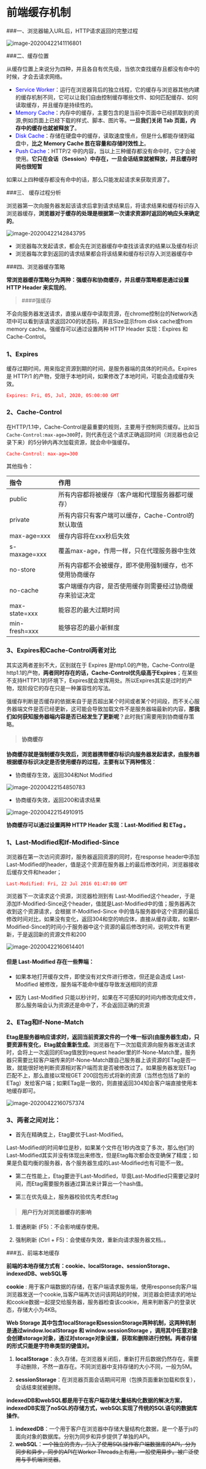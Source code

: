 

# 前端缓存机制



###一、浏览器输入URL后，HTTP请求返回的完整过程

![image-20200422141116801](./img/1.png)



###二、缓存位置

从缓存位置上来说分为四种，并且各自有优先级，当依次查找缓存且都没有命中的时候，才会去请求网络。

- <font color=blue>Service Worker</font>：运行在浏览器背后的独立线程，它的缓存与浏览器其他内建的缓存机制不同，它可以让我们自由控制缓存哪些文件、如何匹配缓存、如何读取缓存，并且缓存是持续性的。
- <font color=blue>Memory Cache</font>：内存中的缓存，主要包含的是当前中页面中已经抓取到的资源,例如页面上已经下载的样式、脚本、图片等。**一旦我们关闭 Tab 页面，内存中的缓存也就被释放了**。
- <font color=blue>Disk Cache</font>：存储在硬盘中的缓存，读取速度慢点，但是什么都能存储到磁盘中，**比之 Memory Cache 胜在容量和存储时效性上**。
- <font color=blue>Push Cache</font>：HTTP/2 中的内容，当以上三种缓存都没有命中时，它才会被使用。**它只在会话（Session）中存在，一旦会话结束就被释放，并且缓存时间也很短暂**

如果以上四种缓存都没有命中的话，那么只能发起请求来获取资源了。



###三、 缓存过程分析

浏览器第一次向服务器发起该请求后拿到请求结果后，将请求结果和缓存标识存入浏览器缓存，**浏览器对于缓存的处理是根据第一次请求资源时返回的响应头来确定的**。

![image-20200422142843795](./img/2.png)



+ 浏览器每次发起请求，都会先在浏览器缓存中查找该请求的结果以及缓存标识
+ 浏览器每次拿到返回的请求结果都会将该结果和缓存标识存入浏览器缓存中



###四、浏览器缓存策略

**常浏览器缓存策略分为两种：强缓存和协商缓存，并且缓存策略都是通过设置 HTTP Header 来实现的**。



> ####强缓存

不会向服务器发送请求，直接从缓存中读取资源，在chrome控制台的Network选项中可以看到该请求返回200的状态码，并且Size显示from disk cache或from memory cache。强缓存可以通过设置两种 HTTP Header 实现：Expires 和 Cache-Control。

### 1、Expires

缓存过期时间，用来指定资源到期的时间，是服务器端的具体的时间点。Expires 是 HTTP/1 的产物，受限于本地时间，如果修改了本地时间，可能会造成缓存失效。

<font color=red>`Expires: Fri, 05, Jul, 2020, 05:00:00 GMT`</font>

### 2、Cache-Control

在HTTP/1.1中，Cache-Control是最重要的规则，主要用于控制网页缓存。比如当`Cache-Control:max-age=300`时，则代表在这个请求正确返回时间（浏览器也会记录下来）的5分钟内再次加载资源，就会命中强缓存。

<font color=red>`Cache-Control: max-age=300`</font>

其他指令：

| 指令          | 作用                                                     |
| :------------ | :------------------------------------------------------- |
| public        | 所有内容都将被缓存（客户端和代理服务器都可缓存）         |
| private       | 所有内容只有客户端可以缓存，Cache-Control的默认取值      |
| max-age=xxx   | 缓存内容将在xxx秒后失效                                  |
| s-maxage=xxx  | 覆盖max-age，作用一样，只在代理服务器中生效              |
| no-store      | 所有内容都不会被缓存，即不使用强制缓存，也不使用协商缓存 |
| no-cache      | 客户端缓存内容，是否使用缓存则需要经过协商缓存来验证决定 |
| max-state=xxx | 能容忍的最大过期时间                                     |
| min-fresh=xxx | 能够容忍的最小新鲜度                                     |

### 3、Expires和Cache-Control两者对比

其实这两者差别不大，区别就在于 Expires 是http1.0的产物，Cache-Control是http1.1的产物，**两者同时存在的话，Cache-Control优先级高于Expires**；在某些不支持HTTP1.1的环境下，Expires就会发挥用处。所以Expires其实是过时的产物，现阶段它的存在只是一种兼容性的写法。

强缓存判断是否缓存的依据来自于是否超出某个时间或者某个时间段，而不关心服务器端文件是否已经更新，这可能会导致加载文件不是服务器端最新的内容，**那我们如何获知服务器端内容是否已经发生了更新呢**？此时我们需要用到协商缓存策略。



> #### 协商缓存

**协商缓存就是强制缓存失效后，浏览器携带缓存标识向服务器发起请求，由服务器根据缓存标识决定是否使用缓存的过程，主要有以下两种情况**：

* 协商缓存生效，返回304和Not Modified

![image-20200422154850783](./img/3.png)



* 协商缓存失效，返回200和请求结果

![image-20200422154910915](./img/4.png)



**协商缓存可以通过设置两种 HTTP Header 实现：Last-Modified 和 ETag 。**

### 1、Last-Modified和If-Modified-Since

浏览器在第一次访问资源时，服务器返回资源的同时，在response header中添加 Last-Modified的header，值是这个资源在服务器上的最后修改时间，浏览器接收后缓存文件和header；

<font color=red>`Last-Modified: Fri, 22 Jul 2016 01:47:00 GMT`</font>

浏览器下一次请求这个资源，浏览器检测到有 Last-Modified这个header，于是添加If-Modified-Since这个header，值就是Last-Modified中的值；服务器再次收到这个资源请求，会根据 If-Modified-Since 中的值与服务器中这个资源的最后修改时间对比，如果没有变化，返回304和空的响应体，直接从缓存读取，如果If-Modified-Since的时间小于服务器中这个资源的最后修改时间，说明文件有更新，于是返回新的资源文件和200

![image-20200422160614401](./img/5.png)



#### 但是 Last-Modified 存在一些弊端：

- 如果本地打开缓存文件，即使没有对文件进行修改，但还是会造成 Last-Modified 被修改，服务端不能命中缓存导致发送相同的资源

- 因为 Last-Modified 只能以秒计时，如果在不可感知的时间内修改完成文件，那么服务端会认为资源还是命中了，不会返回正确的资源

  

### 2、ETag和If-None-Match

**Etag是服务器响应请求时，返回当前资源文件的一个唯一标识(由服务器生成)，只要资源有变化，Etag就会重新生成**。浏览器在下一次加载资源向服务器发送请求时，会将上一次返回的Etag值放到request header里的If-None-Match里，服务器只需要比较客户端传来的If-None-Match跟自己服务器上该资源的ETag是否一致，就能很好地判断资源相对客户端而言是否被修改过了。如果服务器发现ETag匹配不上，那么直接以常规GET 200回包形式将新的资源（当然也包括了新的ETag）发给客户端；如果ETag是一致的，则直接返回304知会客户端直接使用本地缓存即可。

![image-20200422160757374](./img/6.png)



### 3、两者之间对比：

- 首先在精确度上，Etag要优于Last-Modified。

Last-Modified的时间单位是秒，如果某个文件在1秒内改变了多次，那么他们的Last-Modified其实并没有体现出来修改，但是Etag每次都会改变确保了精度；如果是负载均衡的服务器，各个服务器生成的Last-Modified也有可能不一致。

- 第二在性能上，Etag要逊于Last-Modified，毕竟Last-Modified只需要记录时间，而Etag需要服务器通过算法来计算出一个hash值。

- 第三在优先级上，服务器校验优先考虑Etag

  

> #### 用户行为对浏览器缓存的影响

1. 普通刷新 (F5)：不会影响缓存使用。

2. 强制刷新 (Ctrl + F5)：会使缓存失效，重新向请求服务器文档。。



###五、前端本地缓存

**前端的本地存储方式有：cookie、localStorage、sessionStorage、indexedDB、webSQL等**

**cookie** : 用于客户端数据的存储，在客户端请求服务端，使用response向客户端浏览器发送一个cookie,当客户端再次访问该网站的时候，浏览器会把请求的地址和cookie数据一起提交给服务器，服务器检查该cookie，用来判断客户的登录状态，存储大小为4KB。



**Web Storage 其中包含localStorage和sessionStorage两种机制，这两种机制是通过window.localStorage 和 window.sessionStorage ，调用其中任意对象会创建storage对象，通过对storage对象设置，获取和删除进行控制。两者存储的形式只能是字符串类型的键值对。**

1.  **localStorage**：永久存储，在浏览器关闭后，重新打开后数据仍然存在，需要手动删除，不然一直存在。不同浏览器中支持存储的大小不同，一般为5M。

2. **sessionStorage**：在浏览器页面会话期间可用（包换页面重新加载和恢复），会话结束就被删除。

   

**indexedDB和webSQL都是用于在客户端存储大量结构化数据的解决方案，indexedDB实现了noSQL的存储方式，webSQL实现了传统的SQL语句的数据库操作**。

1. **indexedDB**：一个用于客户在浏览器中存储大量结构化数据，是一个基于js的面向对象的数据库。分别为同步和异步提供了单独的API。
2. **webSQL**：~~一个独立的贵方，引入了使用SQL操作客户端数据库的API，分为同步和异步，同步的API在Worker Threads上有用，一般使用异步。被广泛使用与手机端浏览器~~。
